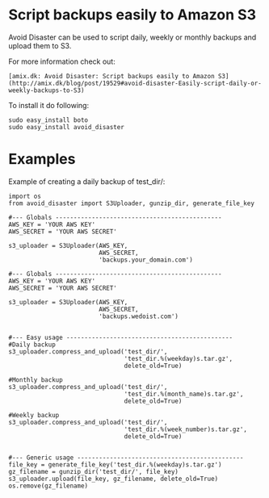 Script backups easily to Amazon S3
===========================================

Avoid Disaster can be used to script daily, weekly or monthly backups and upload them to S3.

For more information check out: 

    [amix.dk: Avoid Disaster: Script backups easily to Amazon S3](http://amix.dk/blog/post/19529#avoid-disaster-Easily-script-daily-or-weekly-backups-to-S3) 
    
To install it do following:

    sudo easy_install boto
    sudo easy_install avoid_disaster

Examples
========

Example of creating a daily backup of test_dir/:

    import os
    from avoid_disaster import S3Uploader, gunzip_dir, generate_file_key

    #--- Globals ----------------------------------------------
    AWS_KEY = 'YOUR AWS KEY'
    AWS_SECRET = 'YOUR AWS SECRET'

    s3_uploader = S3Uploader(AWS_KEY,
                             AWS_SECRET,
                             'backups.your_domain.com')

    #--- Globals ----------------------------------------------
    AWS_KEY = 'YOUR AWS KEY'
    AWS_SECRET = 'YOUR AWS SECRET'

    s3_uploader = S3Uploader(AWS_KEY,
                             AWS_SECRET,
                             'backups.wedoist.com')


    #--- Easy usage ----------------------------------------------
    #Daily backup
    s3_uploader.compress_and_upload('test_dir/',
                                    'test_dir.%(weekday)s.tar.gz',
                                    delete_old=True)

    #Monthly backup
    s3_uploader.compress_and_upload('test_dir/',
                                    'test_dir.%(month_name)s.tar.gz',
                                    delete_old=True)

    #Weekly backup
    s3_uploader.compress_and_upload('test_dir/',
                                    'test_dir.%(week_number)s.tar.gz',
                                    delete_old=True)


    #--- Generic usage ----------------------------------------------
    file_key = generate_file_key('test_dir.%(weekday)s.tar.gz')
    gz_filename = gunzip_dir('test_dir/', file_key)
    s3_uploader.upload(file_key, gz_filename, delete_old=True)
    os.remove(gz_filename)
